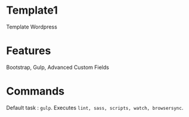 # Template1
Template Wordpress

# Features
Bootstrap, Gulp, Advanced Custom Fields

# Commands
Default task : `gulp`. Executes `lint, sass, scripts, watch, browsersync`.
